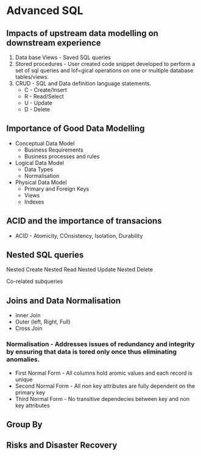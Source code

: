 # Advanced SQL

## Impacts of upstream data modelling on downstream experience

1. Data base Views - Saved SQL queries
2. Stored procedures - User created code snippet developed to perform a set of sql queries and lof=gical operations on one or multiple database tables/views.
3. CRUD - SQL and Data definition language statements.
    - C - Create/Insert
    - R - Read/Select
    - U - Update
    - D - Delete

## Importance of Good Data Modelling
  - Conceptual Data Model
    - Business Requirements
    - Business processes and rules
  - Logical Data Model
    - Data Types
    - Normalisation
  - Physical Data Model
    - Primary and Foreign Keys
    - Views
    - Indexes
  
    

## ACID and the importance of transacions
- ACID - Atomicity, COnsistency, Isolation, Durability

## Nested SQL queries 
Nested Create
Nested Read
Nested Update
Nested Delete

Co-related subqueries
## Joins and Data Normalisation
- Inner Join
- Outer (left, Right, Full)
- Cross Join

### Normalisation - Addresses issues of redundancy and integrity by ensuring that data is tored only once thus eliminating anomalies.
- First Normal Form - All columns hold aromic values and each record is unique
- Second Normal Form - All non key attributes are fully dependent on the primary key
- Third Normal Form - No transitive dependecies between key and non key attributes

## Group By

## Risks and Disaster Recovery 
